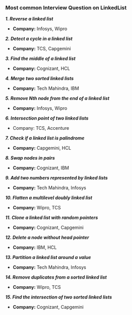 ### Most common Interview Question on LinkedList

**_1. Reverse a linked list_**
   + **Company:** Infosys, Wipro

**_2. Detect a cycle in a linked list_**
   + **Company:** TCS, Capgemini

**_3. Find the middle of a linked list_**
   + **Company:** Cognizant, HCL 

**_4. Merge two sorted linked lists_**
   + **Company:** Tech Mahindra, IBM

**_5. Remove Nth node from the end of a linked list_**
   + **Company:** Infosys, Wipro

**_6. Intersection point of two linked lists_**
   + Company: TCS, Accenture

**_7. Check if a linked list is palindrome_**
   + **Company:** Capgemini, HCL

**_8. Swap nodes in pairs_**
   + **Company:** Cognizant, IBM

**_9. Add two numbers represented by linked lists_**
   + **Company:** Tech Mahindra, Infosys

**_10. Flatten a multilevel doubly linked list_**
   + **Company:** Wipro, TCS

**_11. Clone a linked list with random pointers_**
   + **Company:** Cognizant, Capgemini

**_12. Delete a node without head pointer_**
   + **Company:** IBM, HCL

**_13. Partition a linked list around a value_**
   + **Company:** Tech Mahindra, Infosys

**_14. Remove duplicates from a sorted linked list_**
   + **Company:** Wipro, TCS

**_15. Find the intersection of two sorted linked lists_**
   + **Company:** Cognizant, Capgemini